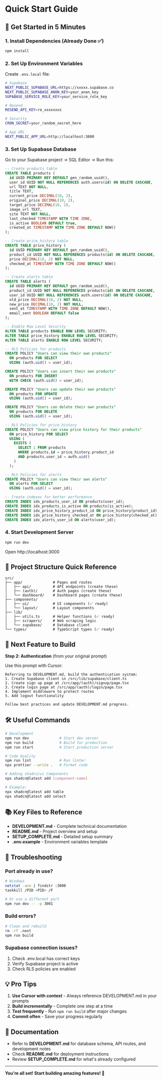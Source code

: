 # Quick Start Guide

## 🚀 Get Started in 5 Minutes

### 1. Install Dependencies (Already Done ✅)

```bash
npm install
```

### 2. Set Up Environment Variables

Create `.env.local` file:

```bash
# Supabase
NEXT_PUBLIC_SUPABASE_URL=https://xxxxx.supabase.co
NEXT_PUBLIC_SUPABASE_ANON_KEY=your_anon_key
SUPABASE_SERVICE_ROLE_KEY=your_service_role_key

# Resend
RESEND_API_KEY=re_xxxxxxxx

# Security
CRON_SECRET=your_random_secret_here

# App URL
NEXT_PUBLIC_APP_URL=http://localhost:3000
```

### 3. Set Up Supabase Database

Go to your Supabase project → SQL Editor → Run this:

```sql
-- Create products table
CREATE TABLE products (
  id UUID PRIMARY KEY DEFAULT gen_random_uuid(),
  user_id UUID NOT NULL REFERENCES auth.users(id) ON DELETE CASCADE,
  url TEXT NOT NULL,
  title TEXT,
  current_price DECIMAL(10, 2),
  original_price DECIMAL(10, 2),
  target_price DECIMAL(10, 2),
  image_url TEXT,
  site TEXT NOT NULL,
  last_checked TIMESTAMP WITH TIME ZONE,
  is_active BOOLEAN DEFAULT true,
  created_at TIMESTAMP WITH TIME ZONE DEFAULT NOW()
);

-- Create price_history table
CREATE TABLE price_history (
  id UUID PRIMARY KEY DEFAULT gen_random_uuid(),
  product_id UUID NOT NULL REFERENCES products(id) ON DELETE CASCADE,
  price DECIMAL(10, 2) NOT NULL,
  checked_at TIMESTAMP WITH TIME ZONE DEFAULT NOW()
);

-- Create alerts table
CREATE TABLE alerts (
  id UUID PRIMARY KEY DEFAULT gen_random_uuid(),
  product_id UUID NOT NULL REFERENCES products(id) ON DELETE CASCADE,
  user_id UUID NOT NULL REFERENCES auth.users(id) ON DELETE CASCADE,
  old_price DECIMAL(10, 2) NOT NULL,
  new_price DECIMAL(10, 2) NOT NULL,
  sent_at TIMESTAMP WITH TIME ZONE DEFAULT NOW(),
  email_sent BOOLEAN DEFAULT false
);

-- Enable Row Level Security
ALTER TABLE products ENABLE ROW LEVEL SECURITY;
ALTER TABLE price_history ENABLE ROW LEVEL SECURITY;
ALTER TABLE alerts ENABLE ROW LEVEL SECURITY;

-- RLS Policies for products
CREATE POLICY "Users can view their own products"
  ON products FOR SELECT
  USING (auth.uid() = user_id);

CREATE POLICY "Users can insert their own products"
  ON products FOR INSERT
  WITH CHECK (auth.uid() = user_id);

CREATE POLICY "Users can update their own products"
  ON products FOR UPDATE
  USING (auth.uid() = user_id);

CREATE POLICY "Users can delete their own products"
  ON products FOR DELETE
  USING (auth.uid() = user_id);

-- RLS Policies for price_history
CREATE POLICY "Users can view price history for their products"
  ON price_history FOR SELECT
  USING (
    EXISTS (
      SELECT 1 FROM products
      WHERE products.id = price_history.product_id
      AND products.user_id = auth.uid()
    )
  );

-- RLS Policies for alerts
CREATE POLICY "Users can view their own alerts"
  ON alerts FOR SELECT
  USING (auth.uid() = user_id);

-- Create indexes for better performance
CREATE INDEX idx_products_user_id ON products(user_id);
CREATE INDEX idx_products_is_active ON products(is_active);
CREATE INDEX idx_price_history_product_id ON price_history(product_id);
CREATE INDEX idx_price_history_checked_at ON price_history(checked_at);
CREATE INDEX idx_alerts_user_id ON alerts(user_id);
```

### 4. Start Development Server

```bash
npm run dev
```

Open http://localhost:3000

## 📁 Project Structure Quick Reference

```
src/
├── app/              # Pages and routes
│   ├── api/          # API endpoints (create these)
│   ├── (auth)/       # Auth pages (create these)
│   └── dashboard/    # Dashboard pages (create these)
├── components/
│   ├── ui/           # UI components (✅ ready)
│   └── layout/       # Layout components
├── lib/
│   ├── utils.ts      # Helper functions (✅ ready)
│   ├── scrapers/     # Web scraping logic
│   └── supabase/     # Database client
└── types/            # TypeScript types (✅ ready)
```

## 🎯 Next Feature to Build

**Step 2: Authentication** (from your original prompt)

Use this prompt with Cursor:

```
Referring to DEVELOPMENT.md, build the authentication system:
1. Create Supabase client in /src/lib/supabase/client.ts
2. Create sign up page at /src/app/(auth)/signup/page.tsx
3. Create login page at /src/app/(auth)/login/page.tsx
4. Implement middleware to protect routes
5. Add logout functionality

Follow best practices and update DEVELOPMENT.md progress.
```

## 🛠️ Useful Commands

```bash
# Development
npm run dev              # Start dev server
npm run build            # Build for production
npm run start            # Start production server

# Code Quality
npm run lint             # Run linter
npx prettier --write .   # Format code

# Adding shadcn/ui Components
npx shadcn@latest add [component-name]

# Example:
npx shadcn@latest add table
npx shadcn@latest add select
```

## 📚 Key Files to Reference

- **DEVELOPMENT.md** - Complete technical documentation
- **README.md** - Project overview and setup
- **SETUP_COMPLETE.md** - Detailed setup summary
- **.env.example** - Environment variables template

## 🐛 Troubleshooting

### Port already in use?

```bash
# Windows
netstat -ano | findstr :3000
taskkill /PID <PID> /F

# Or use a different port
npm run dev -- -p 3001
```

### Build errors?

```bash
# Clean and rebuild
rm -rf .next
npm run build
```

### Supabase connection issues?

1. Check .env.local has correct keys
2. Verify Supabase project is active
3. Check RLS policies are enabled

## 💡 Pro Tips

1. **Use Cursor with context** - Always reference DEVELOPMENT.md in your prompts
2. **Build incrementally** - Complete one step at a time
3. **Test frequently** - Run `npm run build` after major changes
4. **Commit often** - Save your progress regularly

## 📖 Documentation

- Refer to **DEVELOPMENT.md** for database schema, API routes, and development notes
- Check **README.md** for deployment instructions
- Review **SETUP_COMPLETE.md** for what's already configured

---

**You're all set! Start building amazing features! 🚀**

